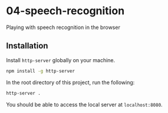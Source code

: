 # 04-speech-recognition
Playing with speech recognition in the browser

## Installation
Install `http-server` globally on your machine.
```sh
npm install -g http-server
```

In the root directory of this project, run the following:
```sh
http-server .
```

You should be able to access the local server at `localhost:8080`.